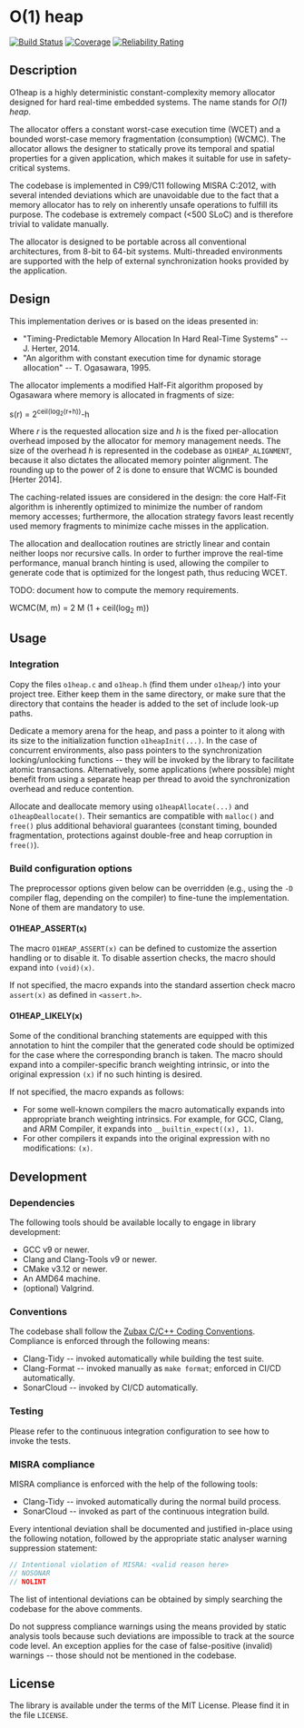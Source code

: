 # O(1) heap

[![Build Status](https://travis-ci.org/pavel-kirienko/o1heap.svg?branch=master)](https://travis-ci.org/pavel-kirienko/o1heap)
[![Coverage](https://sonarcloud.io/api/project_badges/measure?project=pavel-kirienko_o1heap&metric=coverage)](https://sonarcloud.io/dashboard?id=pavel-kirienko_o1heap)
[![Reliability Rating](https://sonarcloud.io/api/project_badges/measure?project=pavel-kirienko_o1heap&metric=reliability_rating)](https://sonarcloud.io/dashboard?id=pavel-kirienko_o1heap)

## Description

O1heap is a highly deterministic constant-complexity memory allocator designed for hard real-time embedded systems.
The name stands for *O(1) heap*.

The allocator offers
a constant worst-case execution time (WCET) and
a bounded worst-case memory fragmentation (consumption) (WCMC).
The allocator allows the designer to statically prove its temporal and spatial properties for a given application,
which makes it suitable for use in safety-critical systems.

The codebase is implemented in C99/C11 following MISRA C:2012, with several intended deviations which are unavoidable
due to the fact that a memory allocator has to rely on inherently unsafe operations to fulfill its purpose.
The codebase is extremely compact (<500 SLoC) and is therefore trivial to validate manually.

The allocator is designed to be portable across all conventional architectures, from 8-bit to 64-bit systems.
Multi-threaded environments are supported with the help of external synchronization hooks provided by the application.

## Design

This implementation derives or is based on the ideas presented in:

- "Timing-Predictable Memory Allocation In Hard Real-Time Systems" -- J. Herter, 2014.
- "An algorithm with constant execution time for dynamic storage allocation" -- T. Ogasawara, 1995.

The allocator implements a modified Half-Fit algorithm proposed by Ogasawara
where memory is allocated in fragments of size:

s(r) = 2<sup>ceil(log<sub>2</sub>(r+h))</sup>-h

Where *r* is the requested allocation size and *h* is the fixed per-allocation overhead imposed by the allocator
for memory management needs.
The size of the overhead *h* is represented in the codebase as `O1HEAP_ALIGNMENT`,
because it also dictates the allocated memory pointer alignment.
The rounding up to the power of 2 is done to ensure that WCMC is bounded [Herter 2014].

The caching-related issues are considered in the design: the core Half-Fit algorithm is inherently optimized to
minimize the number of random memory accesses; furthermore, the allocation strategy favors least recently used memory
fragments to minimize cache misses in the application.

The allocation and deallocation routines are strictly linear and contain neither loops nor recursive calls.
In order to further improve the real-time performance, manual branch hinting is used,
allowing the compiler to generate code that is optimized for the longest path, thus reducing WCET.

TODO: document how to compute the memory requirements.

WCMC(M, m) = 2 M (1 + ceil(log<sub>2</sub> m))

## Usage

### Integration

Copy the files `o1heap.c` and `o1heap.h` (find them under `o1heap/`) into your project tree.
Either keep them in the same directory, or make sure that the directory that contains the header
is added to the set of include look-up paths.

Dedicate a memory arena for the heap, and pass a pointer to it along with its size to the initialization function
`o1heapInit(...)`.
In the case of concurrent environments, also pass pointers to the synchronization locking/unlocking functions
-- they will be invoked by the library to facilitate atomic transactions.
Alternatively, some applications (where possible) might benefit from using a separate heap per thread to avoid
the synchronization overhead and reduce contention.

Allocate and deallocate memory using `o1heapAllocate(...)` and `o1heapDeallocate()`.
Their semantics are compatible with `malloc()` and `free()` plus additional behavioral guarantees
(constant timing, bounded fragmentation, protections against double-free and heap corruption in `free()`).

### Build configuration options

The preprocessor options given below can be overridden (e.g., using the `-D` compiler flag, depending on the compiler)
to fine-tune the implementation.
None of them are mandatory to use.

#### O1HEAP_ASSERT(x)

The macro `O1HEAP_ASSERT(x)` can be defined to customize the assertion handling or to disable it.
To disable assertion checks, the macro should expand into `(void)(x)`.

If not specified, the macro expands into the standard assertion check macro `assert(x)` as defined in `<assert.h>`.

#### O1HEAP_LIKELY(x)

Some of the conditional branching statements are equipped with this annotation to hint the compiler that
the generated code should be optimized for the case where the corresponding branch is taken.
The macro should expand into a compiler-specific branch weighting intrinsic,
or into the original expression `(x)` if no such hinting is desired.

If not specified, the macro expands as follows:

- For some well-known compilers the macro automatically expands into appropriate branch weighting intrinsics.
For example, for GCC, Clang, and ARM Compiler, it expands into `__builtin_expect((x), 1)`.
- For other compilers it expands into the original expression with no modifications: `(x)`.

## Development

### Dependencies

The following tools should be available locally to engage in library development:

- GCC v9 or newer.
- Clang and Clang-Tools v9 or newer.
- CMake v3.12 or newer.
- An AMD64 machine.
- (optional) Valgrind.

### Conventions

The codebase shall follow the [Zubax C/C++ Coding Conventions](https://kb.zubax.com/x/84Ah).
Compliance is enforced through the following means:

- Clang-Tidy -- invoked automatically while building the test suite.
- Clang-Format -- invoked manually as `make format`; enforced in CI/CD automatically.
- SonarCloud -- invoked by CI/CD automatically.

### Testing

Please refer to the continuous integration configuration to see how to invoke the tests.

### MISRA compliance

MISRA compliance is enforced with the help of the following tools:

- Clang-Tidy -- invoked automatically during the normal build process.
- SonarCloud -- invoked as part of the continuous integration build.

Every intentional deviation shall be documented and justified in-place using the following notation,
followed by the appropriate static analyser warning suppression statement:

```c
// Intentional violation of MISRA: <valid reason here>
// NOSONAR
// NOLINT
```

The list of intentional deviations can be obtained by simply searching the codebase for the above comments.

Do not suppress compliance warnings using the means provided by static analysis tools because such deviations
are impossible to track at the source code level.
An exception applies for the case of false-positive (invalid) warnings -- those should not be mentioned in the codebase.

## License

The library is available under the terms of the MIT License.
Please find it in the file `LICENSE`.
